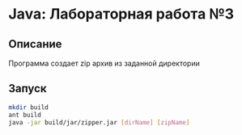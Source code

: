 # Java: Лабораторная работа №3
## Описание
Программа создает zip архив из заданной директории
## Запуск
```bash
mkdir build
ant build
java -jar build/jar/zipper.jar [dirName] [zipName]
```